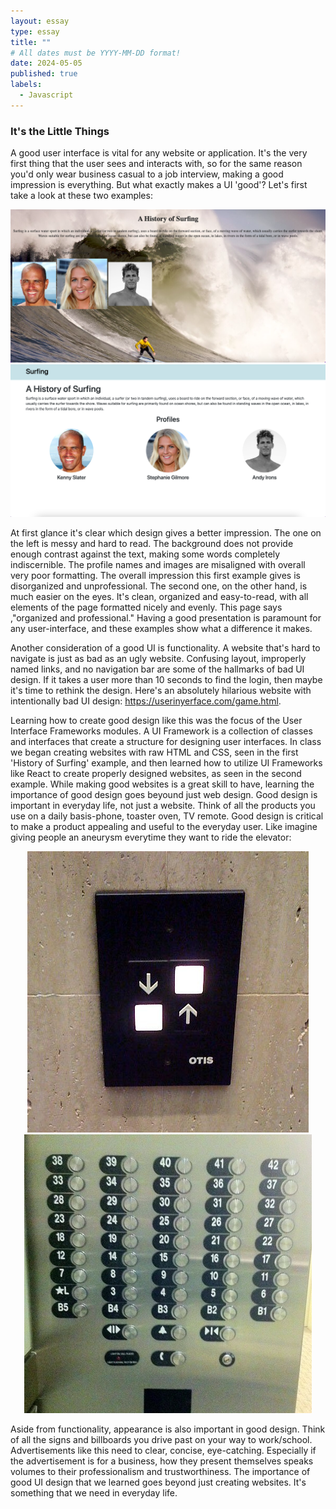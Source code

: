 ```yaml
---
layout: essay
type: essay
title: ""
# All dates must be YYYY-MM-DD format!
date: 2024-05-05
published: true
labels:
  - Javascript
---
```


### It's the Little Things
A good user interface is vital for any website or application. It's the very first thing that the user sees and interacts with, so for the same reason you'd only wear business casual to a job interview, making a good impression is everything. But what exactly makes a UI 'good'? Let's first take a look at these two examples: 

<p align="center">
<img src="../img/softwareengineering/bad.png" />
<img src="../img/softwareengineering/meteor-example.png" />
</p>

At first glance it's clear which design gives a better impression. The one on the left is messy and hard to read. The background does not provide enough contrast against the text, making some words completely indiscernible. The profile names and images are misaligned with overall very poor formatting. The overall impression this first example gives is disorganized and unprofessional. The second one, on the other hand, is much easier on the eyes. It's clean, organized and easy-to-read, with all elements of the page formatted nicely and evenly. This page says ,"organized and professional." Having a good presentation is paramount for any user-interface, and these examples show what a difference it makes.

Another consideration of a good UI is functionality. A website that's hard to navigate is just as bad as an ugly website. Confusing layout, improperly named links, and no navigation bar are some of the hallmarks of bad UI design. If it takes a user more than 10 seconds to find the login, then maybe it's time to rethink the design. Here's an absolutely hilarious website with intentionally bad UI design: https://userinyerface.com/game.html. 

Learning how to create good design like this was the focus of the User Interface Frameworks modules. A UI Framework is a collection of classes and interfaces that create a structure for designing user interfaces. In class we began creating websites with raw HTML and CSS, seen in the first 'History of Surfing' example, and then learned how to utilize UI Frameworks like React to create properly designed websites, as seen in the second example. While making good websites is a great skill to have, learning the importance of good design goes beyound just web design. Good design is important in everyday life, not just a website. Think of all the products you use on a daily basis-phone, toaster oven, TV remote. Good design is critical to make a product appealing and useful to the everyday user. Like imagine giving people an aneurysm everytime they want to ride the elevator: 

<p align="center">
<img src="../img/softwareengineering/elevator-buttons.jpeg" />
<img src="../img/softwareengineering/elevator.png" />
</p>

Aside from functionality, appearance is also important in good design. Think of all the signs and billboards you drive past on your way to work/school. Advertisements like this need to clear, concise, eye-catching. Especially if the advertisement is for a business, how they present themselves speaks volumes to their professionalism and trustworthiness. The importance of good UI design that we learned goes beyond just creating websites. It's something that we need in everyday life. 